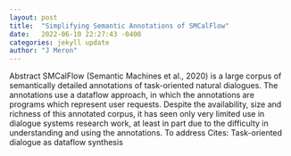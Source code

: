 ```yaml
---
layout: post
title:  "Simplifying Semantic Annotations of SMCalFlow"
date:   2022-06-10 22:27:43 -0400
categories: jekyll update
author: "J Meron"
---
```

Abstract SMCalFlow (Semantic Machines et al., 2020) is a large corpus of semantically detailed annotations of task-oriented natural dialogues. The annotations use a dataflow approach, in which the annotations are programs which represent user requests. Despite the availability, size and richness of this annotated corpus, it has seen only very limited use in dialogue systems research work, at least in part due to the difficulty in understanding and using the annotations. To address 
Cites: Task-oriented dialogue as dataflow synthesis